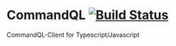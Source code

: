 # CommandQL [![Build Status](https://travis-ci.org/BROCKHAUS-AG/CommandQL.svg?branch=master)](https://travis-ci.org/BROCKHAUS-AG/CommandQL.svg)

CommandQL-Client for Typescript/Javascript